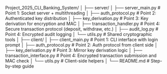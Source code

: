 Project_2025_CLI_Banking_System/
│
├── server/
│   ├── server_main.py           # Point 1: Socket server + multithreading
│   ├── auth_protocol.py         # Point 2: Authenticated key distribution
│   ├── key_derivation.py        # Point 3: Key derivation for encryption and MAC
│   ├── transaction_handler.py   # Point 4: Secure transaction protocol (deposit, withdraw, etc.)
│   ├── audit_log.py             # Point 4: Encrypted audit logging
│   └── utils.py                 # Shared cryptographic tools
│
├── client/
│   ├── client_main.py           # Point 1: CLI interface with login prompt
│   ├── auth_protocol.py         # Point 2: Auth protocol from client side
│   ├── key_derivation.py        # Point 3: Mirror key derivation logic
│   ├── transaction_interface.py # Point 4: Encrypted transaction submission and MAC check
│   └── utils.py                 # Client-side helpers
│
└── README.md                   # Step-by-step guide